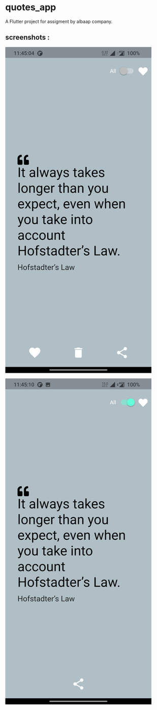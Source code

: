 # quotes_app

A Flutter project for assigment by albaap company.

## screenshots :

![1](https://github.com/ali-taha-ahmed/albaap-assignment/blob/main/screenshots/1.jpg)

![2](https://github.com/ali-taha-ahmed/albaap-assignment/blob/main/screenshots/2.jpg)



